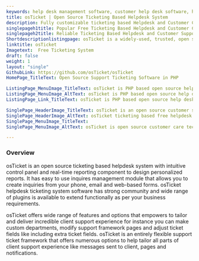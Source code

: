 ```yaml
---
keywords: help desk management software, customer help desk software, help desk support software, small business help desk software, ticket management, it help desk ticketing software, web based help desk software, open source ticketing system php mysql
title: osTicket | Open Source Ticketing Based Helpdesk System
description: Fully customizable ticketing based Helpdesk and Customer Care System equipped with a wide range of features to provide incredible customer support experience.
singlepageh1title: Popular Free Ticketing Based Helpdesk and Customer Care System
singlepageh2title: Reliable Ticketing Based Helpdesk and Customer Support System to deliver swift responses to customer inquiries from your email, phone, and web-based form.
Shortdescriptionlistingpage: osTicket is a widely-used, trusted, open source and free IT help desk software developed in PHP. Easily scale and streamline your customer service systematically.
linktitle: osTicket
Imagetext:  Free Ticketing System
draft: false
weight: 1
layout: "single"
GithubLink: https://github.com/osTicket/osTicket
HomePage_TitleText: Open Source Support Ticketing Software in PHP

ListingPage_MenuImage_TitleText: osTicket is PHP based open source help desk management software.
ListingPage_MenuImage_AltText: osTicket is PHP based open source help desk ticketing software
ListingPage_Link_TitleText: osTicket is PHP based open source help desk management software.

SinglePage_HeaderImage_TitleText: osTicket is an open source customer support help desk management software
SinglePage_HeaderImage_AltText: osTicket ticketing based free helpdesk and customer care software
SinglePage_MenuImage_TitleText: 
SinglePage_MenuImage_AltText: osTicket is open source customer care technology

---
```

### **Overview**

osTicket is an open source ticketing based helpdesk system with intuitive control panel and real-time reporting component to design personalized reports. It has easy to use inquires management module that allows you to create inquiries from your phone, email and web-based forms. osTicket helpdesk ticketing system software has strong community and wide range of plugins is available to extend functionally as per your business requirements.

osTicket offers wide range of features and options that empowers to tailor and deliver incredible client support experience for instance you can make custom departments, modify support framework pages and adjust ticket fields like including extra ticket fields. osTicket is an entirely flexible support ticket framework that offers numerous options to help tailor all parts of client support experience like messages sent to client, pages and notifications.
